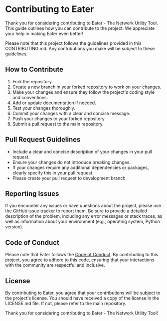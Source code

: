 # Contributing to Eater

Thank you for considering contributing to Eater - The Network Utility Tool. This guide outlines how you can contribute to the project. We appreciate your help in making Eater even better!

Please note that this project follows the guidelines provided in this CONTRIBUTING.md. Any contributions you make will be subject to these guidelines.

## How to Contribute

1. Fork the repository.
2. Create a new branch in your forked repository to work on your changes.
3. Make your changes and ensure they follow the project's coding style and conventions.
4. Add or update documentation if needed.
5. Test your changes thoroughly.
6. Commit your changes with a clear and concise message.
7. Push your changes to your forked repository.
8. Submit a pull request to the main repository.

## Pull Request Guidelines

- Include a clear and concise description of your changes in your pull request.
- Ensure your changes do not introduce breaking changes.
- If your changes require any additional dependencies or packages, clearly specify this in your pull request.
- Please create your pull request to development branch.

## Reporting Issues

If you encounter any issues or have questions about the project, please use the GitHub issue tracker to report them. Be sure to provide a detailed description of the problem, including any error messages or stack traces, as well as information about your environment (e.g., operating system, Python version).

## Code of Conduct

Please note that Eater follows the [Code of Conduct](CODE_OF_CONDUCT.md). By contributing to this project, you agree to adhere to this code, ensuring that your interactions with the community are respectful and inclusive.

## License

By contributing to Eater, you agree that your contributions will be subject to the project's license. You should have received a copy of the license in the LICENSE.md file. If not, please refer to the main repository.

Thank you for considering contributing to Eater - The Network Utility Tool!
